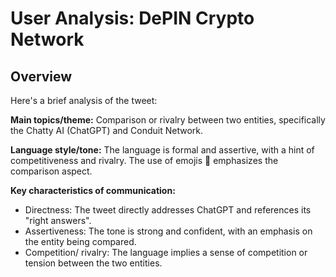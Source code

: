 # User Analysis: DePIN Crypto Network

## Overview

Here's a brief analysis of the tweet:

**Main topics/theme:** Comparison or rivalry between two entities, specifically the Chatty AI (ChatGPT) and Conduit Network.

**Language style/tone:** The language is formal and assertive, with a hint of competitiveness and rivalry. The use of emojis 🤥 emphasizes the comparison aspect.

**Key characteristics of communication:**

* Directness: The tweet directly addresses ChatGPT and references its "right answers".
* Assertiveness: The tone is strong and confident, with an emphasis on the entity being compared.
* Competition/ rivalry: The language implies a sense of competition or tension between the two entities.